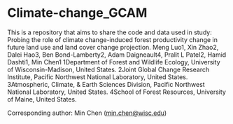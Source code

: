 # Climate-change_GCAM

This is a repository that aims to share the code and data used in study: Probing the role of climate change-induced forest productivity change in future land use and land cover change projection.
Meng Luo1, Xin Zhao2, Dalei Hao3, Ben Bond-Lamberty2, Adam Daigneault4, Pralit L Patel2, Hamid Dashti1, Min Chen1
1Department of Forest and Wildlife Ecology, University of Wisconsin-Madison, United States.
2Joint Global Change Research Institute, Pacific Northwest National Laboratory, United States.
3Atmospheric, Climate, & Earth Sciences Division, Pacific Northwest National Laboratory, United States.
4School of Forest Resources, University of Maine, United States.

Corresponding author: Min Chen (min.chen@wisc.edu)

